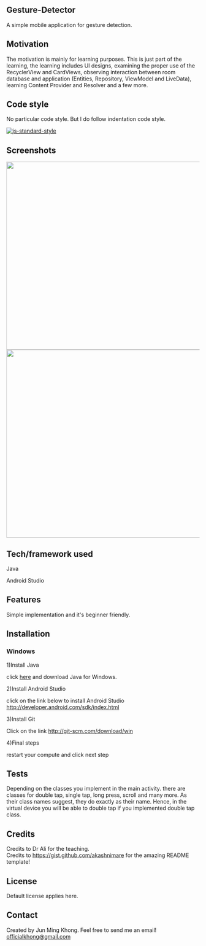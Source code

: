 ## Gesture-Detector
A simple mobile application for gesture detection.

## Motivation
The motivation is mainly for learning purposes. This is just part of the learning, the learning includes UI designs, examining the proper use of the RecyclerView and CardViews, observing interaction between room database and application (Entities, Repository, ViewModel and LiveData), learning Content Provider and Resolver and a few more. 


## Code style
No particular code style. But I do follow indentation code style.

[![js-standard-style](https://img.shields.io/badge/code%20style-standard-brightgreen.svg?style=flat)](https://github.com/feross/standard)
 
## Screenshots
<img src="https://user-images.githubusercontent.com/70477671/102730191-c07fda00-436e-11eb-9a03-8b9ed3325bea.png" width="700" height="490">
<img src="https://user-images.githubusercontent.com/70477671/102730270-19e80900-436f-11eb-9acb-adade7b1cafb.png" width="700" height="490">


## Tech/framework used
Java

Android Studio


## Features
Simple implementation and it's beginner friendly.


## Installation
### Windows

1)Install Java

click [here](http://www.oracle.com/technetwork/java/javase/downloads/jdk7-downloads-1880260.html) and download Java for Windows.

2)Install Android Studio

click on the link below to install Android Studio
http://developer.android.com/sdk/index.html

3)Install Git

Click on the link
http://git-scm.com/download/win

4)Final steps

restart your compute and click next step


## Tests
Depending on the classes you implement in the main activity. there are classes for double tap, single tap, long press, scroll and many more. As their class names suggest, they do exactly as their name. Hence, in the virtual device you will be able to double tap if you implemented double tap class. 


## Credits
Credits to Dr Ali for the teaching.  
Credits to https://gist.github.com/akashnimare for the amazing README template!

## License
Default license applies here. 

## Contact
Created by Jun Ming Khong. 
Feel free to send me an email!
 officialkhong@gmail.com 


